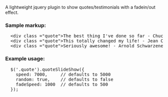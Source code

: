A lightweight jquery plugin to show quotes/testimonials with a fadein/out effect.

### Sample markup:

<pre>
  &lt;div class ="quote">The best thing I've done so far - Chuck Norris &lt;/div>
  &lt;div class ="quote">This totally changed my life! - Jean Claude van Damme &lt;/div>
  &lt;div class ="quote">Seriously awesome! - Arnold Schwarzenegger &lt;/div>
</pre>

### Example usage:

<pre>
  $('.quote').quoteSlideShow({
    speed: 7000,     // defaults to 5000
    random: true,    // defaults to false
    fadeSpeed: 1000  // defaults to 500
  });
<pre>